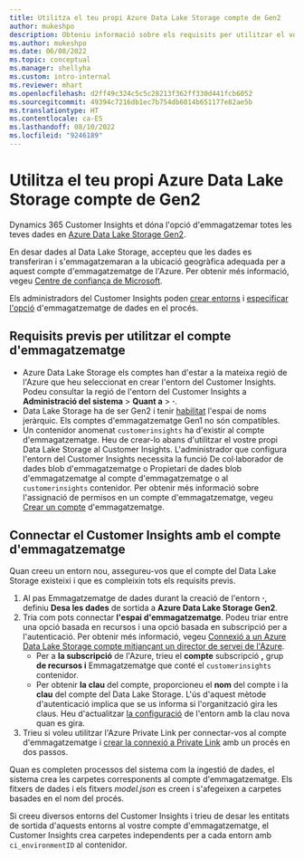 ```yaml
---
title: Utilitza el teu propi Azure Data Lake Storage compte de Gen2
author: mukeshpo
description: Obteniu informació sobre els requisits per utilitzar el vostre propi Azure Data Lake Storage compte per emmagatzemar dades del Customer Insights.
ms.author: mukeshpo
ms.date: 06/08/2022
ms.topic: conceptual
ms.manager: shellyha
ms.custom: intro-internal
ms.reviewer: mhart
ms.openlocfilehash: d2ff49c324c5c5c28213f362ff330d441fcb6052
ms.sourcegitcommit: 49394c7216db1ec7b754db6014b651177e82ae5b
ms.translationtype: HT
ms.contentlocale: ca-ES
ms.lasthandoff: 08/10/2022
ms.locfileid: "9246189"
---
```

# <a name="use-your-own-azure-data-lake-storage-gen2-account"></a>Utilitza el teu propi Azure Data Lake Storage compte de Gen2

Dynamics 365 Customer Insights et dóna l'opció d'emmagatzemar totes les teves dades en [Azure Data Lake Storage Gen2](/azure/storage/blobs/data-lake-storage-introduction).

En desar dades al Data Lake Storage, accepteu que les dades es transferiran i s'emmagatzemaran a la ubicació geogràfica adequada per a aquest compte d'emmagatzematge de l'Azure. Per obtenir més informació, vegeu [Centre de confiança de Microsoft](https://www.microsoft.com/trust-center).

Els administradors del Customer Insights poden [crear entorns](create-environment.md) i [especificar l'opció](create-environment.md#step-2-configure-data-storage) d'emmagatzematge de dades en el procés.

## <a name="prerequisites-to-use-your-storage-account"></a>Requisits previs per utilitzar el compte d'emmagatzematge

- Azure Data Lake Storage els comptes han d'estar a la mateixa regió de l'Azure que heu seleccionat en crear l'entorn del Customer Insights. Podeu consultar la regió de l'entorn del Customer Insights a **Administració del sistema** > **Quant a** > **·**.
- Data Lake Storage ha de ser Gen2 i tenir [habilitat](/azure/storage/blobs/create-data-lake-storage-account) l'espai de noms jeràrquic. Els comptes d'emmagatzematge Gen1 no són compatibles.
- Un contenidor anomenat `customerinsights` ha d'existir al compte d'emmagatzematge. Heu de crear-lo abans d'utilitzar el vostre propi Data Lake Storage al Customer Insights. L'administrador que configura l'entorn del Customer Insights necessita la funció De col·laborador de dades blob d'emmagatzematge o Propietari de dades blob d'emmagatzematge al compte d'emmagatzematge o al `customerinsights` contenidor. Per obtenir més informació sobre l'assignació de permisos en un compte d'emmagatzematge, vegeu [Crear un compte](/azure/storage/common/storage-account-create?toc=%2Fazure%2Fstorage%2Fblobs%2Ftoc.json&tabs=azure-portal) d'emmagatzematge.

## <a name="connect-customer-insights-with-your-storage-account"></a>Connectar el Customer Insights amb el compte d'emmagatzematge

Quan creeu un entorn nou, assegureu-vos que el compte del Data Lake Storage existeixi i que es compleixin tots els requisits previs.

1. Al pas Emmagatzematge de dades durant la creació de l'entorn **·**, definiu **Desa les dades** de sortida a **Azure Data Lake Storage Gen2**.
1. Tria com pots connectar **l'espai d'emmagatzematge**. Podeu triar entre una opció basada en recursos i una opció basada en subscripció per a l'autenticació. Per obtenir més informació, vegeu [Connexió a un Azure Data Lake Storage compte mitjançant un director de servei de l'Azure](connect-service-principal.md).
   - Per a **la subscripció** de l'Azure, trieu el **compte** subscripció **,** grup **de recursos i** Emmagatzematge que conté el `customerinsights` contenidor.
   - Per obtenir **la clau** del compte, proporcioneu el **nom** del compte i la **clau** del compte del Data Lake Storage. L'ús d'aquest mètode d'autenticació implica que se us informa si l'organització gira les claus. Heu d'actualitzar [la configuració](manage-environments.md#edit-an-existing-environment) de l'entorn amb la clau nova quan es gira.
1. Trieu si voleu utilitzar l'Azure Private Link per connectar-vos al compte d'emmagatzematge i [crear la connexió a Private Link](security-overview.md#set-up-an-azure-private-link) amb un procés en dos passos.

Quan es completen processos del sistema com la ingestió de dades, el sistema crea les carpetes corresponents al compte d'emmagatzematge. Els fitxers de dades i els fitxers *model.json* es creen i s'afegeixen a carpetes basades en el nom del procés.

Si creeu diversos entorns del Customer Insights i trieu de desar les entitats de sortida d'aquests entorns al vostre compte d'emmagatzematge, el Customer Insights crea carpetes independents per a cada entorn amb `ci_environmentID` al contenidor.
